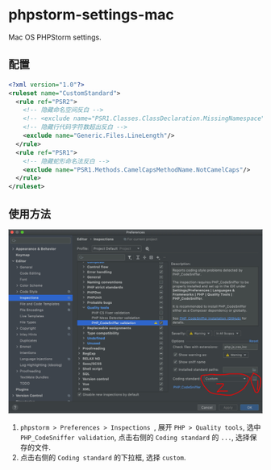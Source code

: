 # phpstorm-settings-mac
Mac OS PHPStorm settings.

## 配置

```xml
<?xml version="1.0"?>
<ruleset name="CustomStandard">
  <rule ref="PSR2">
    <!-- 隐藏命名空间反白 -->
    <!-- <exclude name="PSR1.Classes.ClassDeclaration.MissingNamespace"/> -->
    <!-- 隐藏行代码字符数超出反白 --> 
    <exclude name="Generic.Files.LineLength"/>
  </rule>
  <rule ref="PSR1">
    <!-- 隐藏蛇形命名法反白 -->
    <exclude name="PSR1.Methods.CamelCapsMethodName.NotCamelCaps"/>
  </rule>
</ruleset>
```

## 使用方法

![image](https://github.com/covanjiang/phpstorm-settings-mac/blob/master/images/image.png?raw=true)

1. `phpstorm > Preferences > Inspections `, 展开 `PHP > Quality tools`, 选中 `PHP_CodeSniffer validation`, 点击右侧的 `Coding standard` 的 `...`, 选择保存的文件. 
2. 点击右侧的 `Coding standard` 的下拉框, 选择 `custom`.

